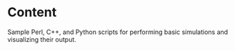 # Content

Sample Perl, C++, and Python scripts for performing basic simulations and visualizing their output.
